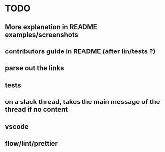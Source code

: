 # TODO

## More explanation in README examples/screenshots

## contributors guide in README (after lin/tests ?)

## parse out the links

## tests

## on a slack thread, takes the main message of the thread if no content

## vscode

## flow/lint/prettier
